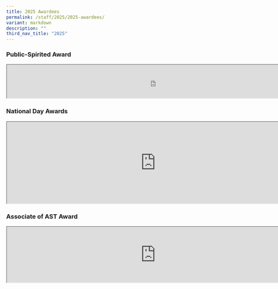 ```yaml
---
title: 2025 Awardees
permalink: /staff/2025/2025-awardees/
variant: markdown
description: ""
third_nav_title: "2025"
---
```

<h3>Public-Spirited Award</h3>

<iframe src="https://docs.google.com/document/d/e/2PACX-1vRd-aWBiBmZNxR8SpMtuUrLHJzWkU1RWUCmxx2r-SMjqk5Xtnk9nxNnh0eDAyb57g5meixixc0QMyh9/pub?embedded=true" width="800px" height="90px" scrolling="no"></iframe>

<h3>National Day Awards</h3>
<iframe src="https://docs.google.com/document/d/e/2PACX-1vSTY-K26E6wJ66SIPtTpgTr8bLD80paT6iCCpcJIEejjvLVaNWuxDkipM7dx48L-aWrkpbqXa6wI4QB/pub?embedded=true" width="800px" height="220px" scrolling="no"></iframe>

<h3>Associate of AST Award</h3>
<iframe src="https://docs.google.com/document/d/e/2PACX-1vTIHM6UDW8Kss0scK-0RZ0AZsDrA6pXg86KNjOx07E9J4Ak9eQwKUpxvp9qAlG6dYWtBX1YMKG8GHtb/pub?embedded=true" width="800px" height="150px" scrolling="no"></iframe>